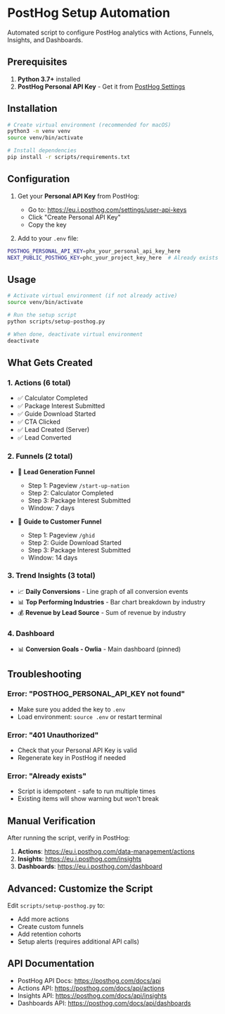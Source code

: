# PostHog Setup Automation

Automated script to configure PostHog analytics with Actions, Funnels, Insights, and Dashboards.

## Prerequisites

1. **Python 3.7+** installed
2. **PostHog Personal API Key** - Get it from [PostHog Settings](https://eu.i.posthog.com/settings/user-api-keys)

## Installation

```bash
# Create virtual environment (recommended for macOS)
python3 -m venv venv
source venv/bin/activate

# Install dependencies
pip install -r scripts/requirements.txt
```

## Configuration

1. Get your **Personal API Key** from PostHog:
   - Go to: https://eu.i.posthog.com/settings/user-api-keys
   - Click "Create Personal API Key"
   - Copy the key

2. Add to your `.env` file:
```bash
POSTHOG_PERSONAL_API_KEY=phx_your_personal_api_key_here
NEXT_PUBLIC_POSTHOG_KEY=phc_your_project_key_here  # Already exists
```

## Usage

```bash
# Activate virtual environment (if not already active)
source venv/bin/activate

# Run the setup script
python scripts/setup-posthog.py

# When done, deactivate virtual environment
deactivate
```

## What Gets Created

### 1. Actions (6 total)
- ✅ Calculator Completed
- ✅ Package Interest Submitted
- ✅ Guide Download Started
- ✅ CTA Clicked
- ✅ Lead Created (Server)
- ✅ Lead Converted

### 2. Funnels (2 total)
- 🔀 **Lead Generation Funnel**
  - Step 1: Pageview `/start-up-nation`
  - Step 2: Calculator Completed
  - Step 3: Package Interest Submitted
  - Window: 7 days

- 🔀 **Guide to Customer Funnel**
  - Step 1: Pageview `/ghid`
  - Step 2: Guide Download Started
  - Step 3: Package Interest Submitted
  - Window: 14 days

### 3. Trend Insights (3 total)
- 📈 **Daily Conversions** - Line graph of all conversion events
- 📊 **Top Performing Industries** - Bar chart breakdown by industry
- 💰 **Revenue by Lead Source** - Sum of revenue by industry

### 4. Dashboard
- 📊 **Conversion Goals - Owlia** - Main dashboard (pinned)

## Troubleshooting

### Error: "POSTHOG_PERSONAL_API_KEY not found"
- Make sure you added the key to `.env`
- Load environment: `source .env` or restart terminal

### Error: "401 Unauthorized"
- Check that your Personal API Key is valid
- Regenerate key in PostHog if needed

### Error: "Already exists"
- Script is idempotent - safe to run multiple times
- Existing items will show warning but won't break

## Manual Verification

After running the script, verify in PostHog:

1. **Actions**: https://eu.i.posthog.com/data-management/actions
2. **Insights**: https://eu.i.posthog.com/insights
3. **Dashboards**: https://eu.i.posthog.com/dashboard

## Advanced: Customize the Script

Edit `scripts/setup-posthog.py` to:
- Add more actions
- Create custom funnels
- Add retention cohorts
- Setup alerts (requires additional API calls)

## API Documentation

- PostHog API Docs: https://posthog.com/docs/api
- Actions API: https://posthog.com/docs/api/actions
- Insights API: https://posthog.com/docs/api/insights
- Dashboards API: https://posthog.com/docs/api/dashboards

